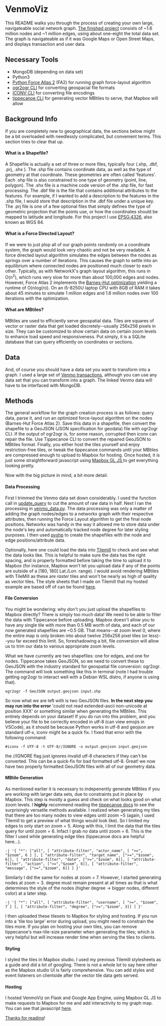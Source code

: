 # VenmoViz
This README walks you through the process of creating your own large, navigateable social network graph.
[The finished project](http://venmoviz.appspot.com/) consists of ~1.6 million nodes and ~1 million edges, using about one-eight the total data set. The graph is navigateable as if it was Google Maps or Open Street Maps, and displays transaction and user data. 

## Necessary Tools
- MongoDB (depending on data set)
- Python3
- [Python Force Atlas 2](https://github.com/bhargavchippada/forceatlas2) (FA2) for running graph force-layout algorithm
- [ogr2ogr CLI](https://gdal.org/programs/ogr2ogr.html) for converting geospacial file formats
- [ICONV CLI](https://www.gnu.org/savannah-checkouts/gnu/libiconv/documentation/libiconv-1.15/iconv.1.html) for converting file encodings
- [tippecanoe CLI](https://github.com/mapbox/tippecanoe) for generating vector MBtiles to serve, that Mapbox will allow


## Background Info
If you are completely new to geographical data, the sections below might be a bit overloaded with needlessly complicated, but convenient terms. This section tries to clear that up.

#### What is a Shapefile?
A Shapefile is actually a set of three or more files, typically four (.shp, .dbf, .prj, .shx ). The .shp file contains coordinate data, as well as the type of geometry at that coordinate. These geometries are often called 'features'. Each .shp file is also constrained to one type of geometry (point, line, polygon). The .shx file is a machine code version of the .shp file, for fast processing. The .dbf file is the file that contains additional attributes to the features. For example, if I wanted to add a description to the features in the .shp file, I would store that description in the .dbf file under a unique key. The .prj file is one of a few optional files that simply defines the type of geometric projection that the points use, or how the coordinates should be mapped to latitude and longitude. For this project I use [EPSG:4326](https://epsg.io/4326), also known as WGS 84.

#### What is a Force Directed Layout?
If we were to just plop all of our graph points randomly on a coordinate system, the graph would look very chaotic and not be very readable. A force directed layout algorithm simulates the edges between the nodes as springs over a number of iterations. This causes the graph to settle into an equilibrium where connected nodes are positioned much closer to each other. Typically, as with NetworkX's graph layout algorithm, this runs in O(n<sup>2</sup>), which runs very slow for more than about 100,000 edges and nodes. However, Force Atlas 2 implements the [Barnes-Hut optimization](https://en.wikipedia.org/wiki/Barnes%E2%80%93Hut_simulation) yielding a runtime of O(nlog(n)). On an i5-8250U laptop CPU with 8GB of RAM it takes about 45 minutes to simulate 1 million edges and 1.6 million nodes over 100 iterations *with* the optimization.

#### What are MBtiles?
MBtiles are used to efficiently serve geospatial data. Tiles are squares of vector or raster data that get loaded discretely--usually 256x256 pixels in size. They can be customized to show certain data on certain zoom levels to enhance load speed and responsiveness. Put simply, it is a SQLite database that can query efficiently on coordinates or sections.

## Data
And, of course you should have a data set you want to transform into a graph. I used a large set of [Venmo transactions](https://github.com/sa7mon/venmo-data), although you can use any data set that you can transform into a graph. The linked Venmo data will have to be interfaced with MongoDB.

## Methods
The general workflow for the graph creation process is as follows:
query data, parse it, and run an optimized force-layout algorithm on the nodes (Barnes-Hut Force Atlas 2). Save this data in a shapefile, then convert the shapefile to a GeoJSON (JSON specification for geodata) file with ogr2ogr CLI. If the output of ogr2ogr is, for some reason, corrupted then iconv can repair the file. Use Tippecanoe CLI to convert the repaired GeoJSON to MBtiles format. Finally, you either host the tiles yourself and enjoy restriction-free tiles, or tweak the tippecanoe commands until your MBtiles are compressed enough to upload to Mapbox for hosting. Once hosted, it is just some straightforward javascript using [Mapbox GL JS ](https://docs.mapbox.com/mapbox-gl-js/api/) to get everything looking pretty.

Now with the big picture in mind, a bit more detail.

#### Data Processing
First I trimmed the Venmo data set down considerably. I used the function call in [update_query](https://github.com/karoster/venmo_viz/blob/master/graph_creation/update_query.json) to cut the amount of raw data in half.
Next I ran the processing in [venmo_data.py](https://github.com/karoster/venmo_viz/blob/master/graph_creation/venmo_data.py).
The data processing was only a matter of adding the graph nodes/edges to a networkx graph with their respective attributes, then running the Force Layout algorithm to get the final node positions. Networkx was handy in the way it allowed me to store data under the node's key and automatically tracked node degree for later styling purposes. I then used [pyshp](https://pypi.org/project/pyshp/) to create the shapefiles with the node and edge positions/attribute data.

Optionally, here one could load the data into [Tilemill](https://tilemill-project.github.io/tilemill/docs/crashcourse/introduction/) to check and see what the data looks like. This is helpful to make sure the data has the right spacing, and is properly formatted before taking the time to upload it to Mapbox (for instance, Mapbox won't let you upload data if any of the points are outside of a [180, 180] Lat./Lon. range). I would avoid rendering MBtiles with TileMill as these are *raster* tiles and won't be nearly as high of quality as vector tiles. The style sheets that I made on Tilemill that my hosted example are based off of can be found [here](https://github.com/karoster/venmo_viz/tree/master/graph_creation/tilemill_styles).


#### File Conversion
You might be wondering: why don't you just upload the shapefiles to Mapbox directly? There is simply too much data! We need to be able to filter the data with Tippecanoe before uploading. Mapbox doesn't allow you to have any single tile with more than 0.5 MB worth of data, and each of our now generated shapefiles are ~0.5 GB. That means--at zoom level 0, where the entire map is only broken into about twelve 256x256 pixel tiles (or less)--you far exceed this limit. So, foreshadowing a bit, file conversion will allow us to trim our data to various appropriate zoom levels. 

What we have currently are two shapefiles: one for edges, and one for nodes. Tippecanoe takes GeoJSON, so we need to convert these to GeoJSON with the industry standard for geospatial file conversion: ogr2ogr. 
The command will look something like this in terminal (note I had trouble getting ogr2ogr to interact well with a Debian WSL distro, if anyone is using that).

```
ogr2ogr -f GeoJSON output.geojson input.shp
```

So now what we are left with is two GeoJSON files. **In the next step you may run into the error** 'could not read extended-ascii non-unicode at position XXX' or something similar when generating the MBtiles. This entirely depends on your dataset! If you do run into this problem, and you believe your file to be correctly encoded in utf-8 (can view emojis in VSCode), as it should be because Python works in utf-8 and geojson are standard utf-x, iconv might be a quick fix.
I fixed that error with the following command:

```
#iconv -f UTF-8 -t UTF-8//IGNORE -o output.geojson input.geojson  

```

the //IGNORE flag just ignores invalid utf-8 characters if they can't be converted. This can be a quick-fix for bad formatted utf-8.
Great! we now have two properly formatted GeoJSON files with all of our geometry data.

#### MBtile Generation
As mentioned earlier it is necessary to indepenently generate MBtiles if you are working with larger data sets, due to constraints put in place by Mapbox. This step is mostly a guess and check on what looks good on what zoom levels. I **highly** recommend reading the [tippecanoe docs](https://github.com/mapbox/tippecanoe) to see the surprisingly versatile methods available. I realized when generating my tiles that there are too many nodes to view edges until zoom ~5 (again, I used Tilemill to get a preview of what things would look like). So I limited my edges to only start on zoom = 5. Along with this, I limit the data that the tiles query for until zoom = 6. Infact I grab *no* data until zoom = 6. This is the filter I used while generating edge tiles (tippecanoe docs are helpful here...).
```
-j '{ "*": ["all", [ "attribute-filter", "actor_name", [ ">=", "$zoom", 6 ] ], [ "attribute-filter", "target_name", [">=","$zoom", 6]], [ "attribute-filter", "date", [">=","$zoom", 6]], [ "attribute-filter", "action", [">=","$zoom", 6]], [ "attribute-filter", "message", [">=","$zoom", 6]] ] }'
```

Similarly I did the same for nodes at zoom = 7. However, I started generating nodes at zoom = 3. degree must remain present at all times as that is what determines the style of the nodes (higher degree -> bigger nodes, different color) at a later step.

```
-j '{ "*": ["all", [ "attribute-filter", "username", [ ">=", "$zoom", 7 ] ], [ "attribute-filter", "degree", [">=","$zoom", 3]] ] }'
```

I then uploaded these tilesets to Mapbox for styling and hosting. If you run into a 'tile too large' error during upload, you might need to constrain the tiles more. If you plan on hosting your own tiles, you can remove tippecanoe's max-tile-size parameter when generating the tiles; which is very helpful but will increase render time when serving the tiles to clients.


#### Styling
I styled the tiles in Mapbox studio. I used my previous Tilemill stylesheets as a guide and did a lot of googling. There is not a whole lot to say here other as the Mapbox studio UI is fairly comprehensive. You can add styles and event listeners on clientside after the vector tile data gets served.

#### Hosting
I hosted VenmoViz on Flask and Google App Engine, using Mapbox GL JS to make requests to Mapbox for me and add interactivity to my graph map. You can see that javascript [here](https://github.com/karoster/venmo_viz/blob/master/graph_host/static/javascript/map_listeners.js).


[Thanks for reading](http://venmoviz.appspot.com)!
